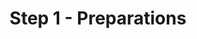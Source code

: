 ---
categories: ["Living Skyrim"]
tags: ["docs"] 
title: "Step 1 - Preparations"
linkTitle: "Step 1 - Preparations"
weight: 2
description: >
    Steps to complete before installing Masterstroke.
---